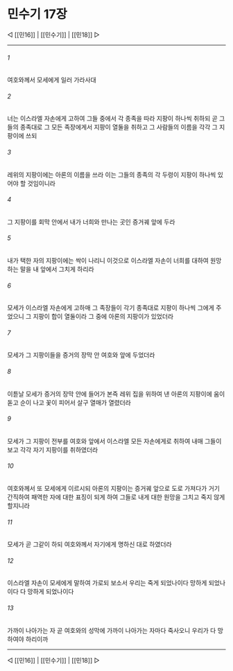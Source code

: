 # 민수기 17장

◁ [[민16]] | [[민수기]] | [[민18]] ▷
***

###### 1
여호와께서 모세에게 일러 가라사대

###### 2
너는 이스라엘 자손에게 고하여 그들 중에서 각 종족을 따라 지팡이 하나씩 취하되 곧 그들의 종족대로 그 모든 족장에게서 지팡이 열둘을 취하고 그 사람들의 이름을 각각 그 지팡이에 쓰되

###### 3
레위의 지팡이에는 아론의 이름을 쓰라 이는 그들의 종족의 각 두령이 지팡이 하나씩 있어야 할 것임이니라

###### 4
그 지팡이를 회막 안에서 내가 너희와 만나는 곳인 증거궤 앞에 두라

###### 5
내가 택한 자의 지팡이에는 싹이 나리니 이것으로 이스라엘 자손이 너희를 대하여 원망하는 말을 내 앞에서 그치게 하리라

###### 6
모세가 이스라엘 자손에게 고하매 그 족장들이 각기 종족대로 지팡이 하나씩 그에게 주었으니 그 지팡이 합이 열둘이라 그 중에 아론의 지팡이가 있었더라

###### 7
모세가 그 지팡이들을 증거의 장막 안 여호와 앞에 두었더라

###### 8
이튿날 모세가 증거의 장막 안에 들어가 본즉 레위 집을 위하여 낸 아론의 지팡이에 움이 돋고 순이 나고 꽃이 피어서 살구 열매가 열렸더라

###### 9
모세가 그 지팡이 전부를 여호와 앞에서 이스라엘 모든 자손에게로 취하여 내매 그들이 보고 각각 자기 지팡이를 취하였더라

###### 10
여호와께서 또 모세에게 이르시되 아론의 지팡이는 증거궤 앞으로 도로 가져다가 거기 간직하여 패역한 자에 대한 표징이 되게 하여 그들로 내게 대한 원망을 그치고 죽지 않게 할지니라

###### 11
모세가 곧 그같이 하되 여호와께서 자기에게 명하신 대로 하였더라

###### 12
이스라엘 자손이 모세에게 말하여 가로되 보소서 우리는 죽게 되었나이다 망하게 되었나이다 다 망하게 되었나이다

###### 13
가까이 나아가는 자 곧 여호와의 성막에 가까이 나아가는 자마다 죽사오니 우리가 다 망하여야 하리이까

***
◁ [[민16]] | [[민수기]] | [[민18]] ▷